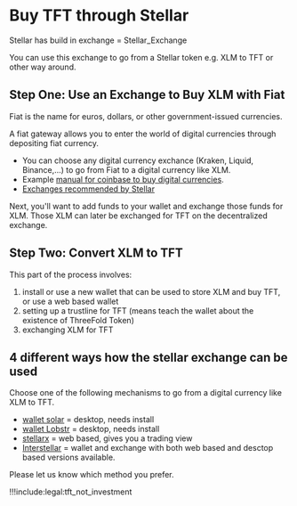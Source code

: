 # Buy TFT through Stellar

Stellar has build in exchange = Stellar_Exchange

You can use this exchange to go from a Stellar token e.g. XLM to TFT or other way around.

## Step One: Use an Exchange to Buy XLM with Fiat

Fiat is the name for euros, dollars, or other government-issued currencies. 

A fiat gateway allows you to enter the world of digital currencies through depositing fiat currency.

- You can choose any digital currency exchance (Kraken, Liquid, Binance,...) to go from Fiat to a digital currency like XLM.
- Example [manual for coinbase to buy digital currencies](coinbase_fiat).
- [Exchanges recommended by Stellar](https://www.stellar.org/lumens/exchanges)

Next, you'll want to add funds to your wallet and exchange those funds for XLM. Those XLM can later be exchanged for TFT on the decentralized exchange.


## Step Two: Convert XLM to TFT

This part of the process involves:

1. install or use a new wallet that can be used to store XLM and buy TFT, or use a web based wallet
2. setting up a trustline for TFT (means teach the wallet about the existence of ThreeFold Token)
3. exchanging XLM for TFT

## 4 different ways how the stellar exchange can be used

Choose one of the following mechanisms to go from a digital currency like XLM to TFT.

- [wallet solar](solar_wallet) = desktop, needs install
- [wallet Lobstr](lobstr_wallet) = desktop, needs install
- [stellarx](tft_stellarx) = web based, gives you a trading view
- [Interstellar](tft_interstellar) = wallet and exchange with both web based and desctop based versions available.

Please let us know which method you prefer.

!!!include:legal:tft_not_investment